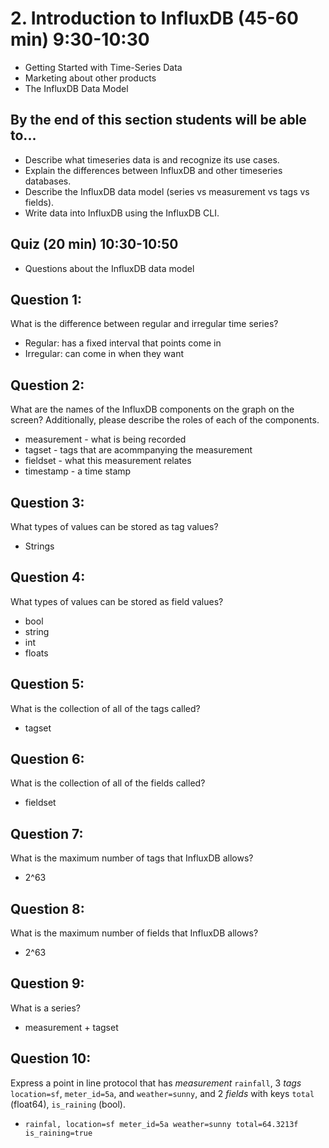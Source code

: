 # 2. Introduction to InfluxDB (45-60 min) 9:30-10:30

* Getting Started with Time-Series Data
* Marketing about other products
* The InfluxDB Data Model

## By the end of this section students will be able to...

* Describe what timeseries data is and recognize its use cases.
* Explain the differences between InfluxDB and other timeseries databases.
* Describe the InfluxDB data model (series vs measurement vs tags vs fields).
* Write data into InfluxDB using the InfluxDB CLI.

## Quiz (20 min) 10:30-10:50
* Questions about the InfluxDB data model

## Question 1: 
What is the difference between regular and irregular time series?

* Regular: has a fixed interval that points come in
* Irregular: can come in when they want

## Question 2: 
What are the names of the InfluxDB components on the graph on the screen? Additionally, please describe the roles of each of the components.

* measurement - what is being recorded
* tagset - tags that are acommpanying the measurement
* fieldset - what this measurement relates 
* timestamp - a time stamp

## Question 3: 
What types of values can be stored as tag values?

* Strings

## Question 4: 
What types of values can be stored as field values?

* bool
* string
* int
* floats

## Question 5: 
What is the collection of all of the tags called?

* tagset

## Question 6: 
What is the collection of all of the fields called?

* fieldset

## Question 7: 
What is the maximum number of tags that InfluxDB allows?

* 2^63


## Question 8: 
What is the maximum number of fields that InfluxDB allows?

* 2^63

## Question 9: 
What is a series?

* measurement + tagset

## Question 10:
Express a point in line protocol that has *measurement* `rainfall`, 3 *tags* `location=sf`, `meter_id=5a`, and `weather=sunny`, and 2 *fields* with keys `total` (float64), `is_raining` (bool).

* `rainfal, location=sf meter_id=5a weather=sunny total=64.3213f is_raining=true`
